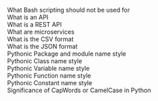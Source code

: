 What Bash scripting should not be used for  
What is an API  
What is a REST API  
What are microservices  
What is the CSV format  
What is the JSON format  
Pythonic Package and module name style  
Pythonic Class name style  
Pythonic Variable name style  
Pythonic Function name style  
Pythonic Constant name style  
Significance of CapWords or CamelCase in Python  
